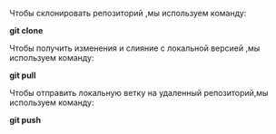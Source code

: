 Чтобы склонировать репозиторий ,мы используем команду:

  **git clone**

  Чтобы получить изменения и слияние с локальной версией ,мы используем команду:

  **git pull**

  Чтобы отправить локальную ветку на удаленный репозиторий,мы используем команду:

  **git push**
